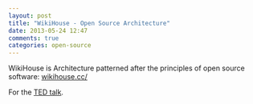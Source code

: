 ```yaml
---
layout: post
title: "WikiHouse - Open Source Architecture"
date: 2013-05-24 12:47
comments: true
categories: open-source 
---
```


WikiHouse is Architecture patterned after the principles of open source software: <a href="http://www.wikihouse.cc/" target="_blank">wikihouse.cc/</a>

For the <a href="http://www.ted.com/talks/alastair_parvin_architecture_for_the_people_by_the_people.html" target="_blank">TED talk</a>.








